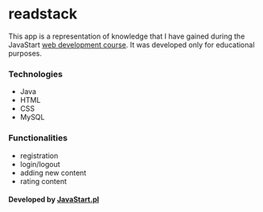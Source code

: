 # readstack
This app is a representation of knowledge that I have gained during the JavaStart [web development course](https://javastart.pl/kurs/technologie-webowe).
It was developed only for educational purposes.

### Technologies
- Java
- HTML
- CSS
- MySQL

### Functionalities
- registration
- login/logout
- adding new content
- rating content

#### Developed by [JavaStart.pl](https://javastart.pl/)
